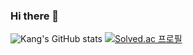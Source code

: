 ### Hi there 👋

![Kang's GitHub stats](https://github-readme-stats.vercel.app/api?username=kangshwan&show_icons=true&theme=radical)
[![Solved.ac
프로필](http://mazassumnida.wtf/api/generate_badge?boj=rnltls95)](https://solved.ac/rnltls96)
<!--
**kangshwan/kangshwan** is a ✨ _special_ ✨ repository because its `README.md` (this file) appears on your GitHub profile.

Here are some ideas to get you started:

- 🔭 I’m currently working on ...
- 🌱 I’m currently learning ...
- 👯 I’m looking to collaborate on ...
- 🤔 I’m looking for help with ...
- 💬 Ask me about ...
- 📫 How to reach me: ...
- 😄 Pronouns: ...
- ⚡ Fun fact: ...
-->
